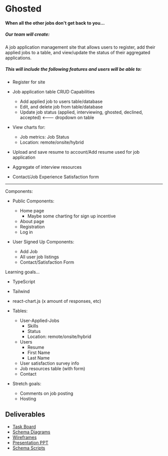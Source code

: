 # Ghosted

#### When all the other jobs don't get back to you...

##### Our team will create:

A job application management site that allows users to register, add their applied jobs to a table, and view/update the status of their aggregated applications.

##### This will include the following features and users will be able to:

- Register for site

- Job application table CRUD Capabilities

  - Add applied job to users table/database
  - Edit, and delete job from table/database
  - Update job status (applied, interviewing, ghosted, declined, accepted) <--- dropdown on table

- View charts for:

  - Job metrics: Job Status
  - Location: remote/onsite/hybrid

- Upload and save resume to account/Add resume used for job application

- Aggregate of interview resources

- Contact/Job Experience Satisfaction form

---

Components:

- Public Components:

  - Home page
    - Maybe some charting for sign up incentive
  - About page
  - Registration
  - Log in

- User Signed Up Components:

  - Add Job
  - All user job listings
  - Contact/Satisfaction Form

Learning goals...

- TypeScript
- Tailwind
- react-chart.js (x amount of responses, etc)

- Tables:

  - User-Applied-Jobs
    - Skills
    - Status
    - Location: remote/onsite/hybrid
  - Users
    - Resume
    - First Name
    - Last Name
  - User satisfaction survey info
  - Job resources table (with form)
  - Contact

- Stretch goals:

  - Comments on job posting
  - Hosting

## Deliverables

- [Task Board](https://github.com/users/AndrewJordanRobles/projects/1/views/1)
- [Schema Diagrams](https://github.com/AndrewJordanRobles/ghosted/blob/main/planning/db-diagram.png)
- [Wireframes](https://github.com/AndrewJordanRobles/ghosted/tree/main/planning/wireframes)
- [Presentation PPT](https://docs.google.com/presentation/d/13JQD5E_lrJYwItr75GYyz7Mkq0K-AO-GH9XyX41_WkU/edit#slide=id.p)
- [Schema Scripts](https://github.com/AndrewJordanRobles/ghosted/tree/main/server/ghosted/sql)